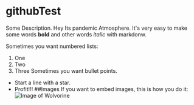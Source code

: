 # githubTest
Some Description.
Hey Its pandemic Atmosphere.
It's very easy to make some words **bold** and other words *italic* with markdonw.

Sometimes you want numbered lists:

1. One
2. Two
3. Three
Sometimes you want bullet points.

* Start a line with a star.
* Profit!!!
##Images
If you want to embed images, this is how you do it:
![Image of Wolvorine](https://octodex.github.com/images/xtocat.jpg)

